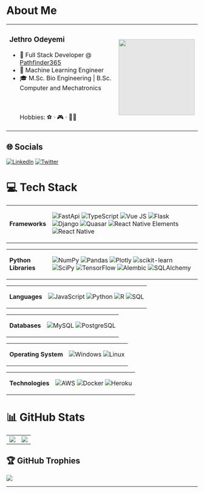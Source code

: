 # About Me

<table>
<tr>
<td>
<h3>Jethro Odeyemi</h3>
<ul>
<li> 🧬 Full Stack Developer @ <a href="https://pathfinder365.com">Pathfinder365</a> </li>
<li> 🌾 Machine Learning Engineer </li>
<li> 🎓 M.Sc. Bio Engineering | B.Sc. Computer and Mechatronics</li>
</uk>

<br><br>Hobbies: ⚽ · 🎮 · 🧑‍💻
</td>
<td>
<img style="display: block;-webkit-user-select: none;margin: auto;background-color: hsl(0, 0%, 90%);transition: background-color 300ms;" width="200" src="https://lh3.googleusercontent.com/pw/AIL4fc-fClqIaniAPqJQHbniXc0k_Jv2CIhUN1zHhAWntTNDHndzn3otdRmbh2Qn9S9jGgI9bAvc8ShvZGLUKa7c-g4lqvmB-CjlV4_PvbOwBeEMcxW-SiIsnnbnxg0K5vXg5rqyf8SkznLxupw4EhwGWfpl0K1tMdL8KjaQDHysfntp6DdUJzzlweaL2doQjh2kR2egk3DoWO6zzK2zyE2otmANOSJLKjH5K54LT5A1B9VOUTVHgEe8bgOzceEZj_I1oPvO4QJM_r6fV1lNlaTlei_WUL1yjxIDqXVH47GduiAM6YVPFdDMxxdcsoFHM7tq1o36WG2cNceP6D_2jTs33hKzjcoWXZOvQkCHKgq8OdcHQ3K6VE7qza9fohfsH4iRTwBOOI9Ztnjdum5za-19ZKw9IWp3XTzq15pslyRNLOPxMRrIx2cruDRWnOtczbt8Dg3H8pHOjUQpczHsuxnkHryC_lN7m6d01iayoVs9nZUhHFBzumS6wnbEe9tXkHThnmVQScGmqnDTNrLC830CixYZOUHslU4cYzIyQbqXUtI0gtXUYmScwtjDtsRcb19cOEKw1Ice5X6SFPuhOUHDkg_-YzAkZEafuHgfrDSI_LdnZNX3SpKGyXumXyzApPXfVMEOVfich18VrXbHAS1pcLIyD7Wr6YZIPwKVbxchB3Wnp-DmSl_RfCQ5K082UtlVKDbHlUd-hGcsL2BRI0Re-Dyt01e_zu3vYKHLpL1QlfstvjkFQhW7TxlRvqPYH-p-djEgu5kGaFQLrIdFP6fMIm5kWax4bxAcje_1PZaEIkwvdVPiCQh5k2Kv1V18aYIVAI4YmLuBNefghRXvy6mYo3u58nkeDO9W4a-FJr1QsQWzMbqkLpKp1MyTvfA_WG712r9zx-QGWgKCTEp8nfzdScshJxbLJHrit7AFBZClPfWiWc7KQsyb5eXGOUWTa400emklKWOt6GdAwKG7yu_iIHYkazBrSVgxeMIJrByY-CMK-3-ZKOrk7xnz2aqiM7Ctis113QX_78rmC-byD2FN-kS5Gg=w534-h519-no?authuser=0">
</td>
</tr>
</table>


## 🌐 Socials
[![LinkedIn](https://img.shields.io/badge/LinkedIn-%230077B5.svg?logo=linkedin&logoColor=white)](https://linkedin.com/in/jethroodeyemi) [![Twitter](https://img.shields.io/badge/Twitter-%231DA1F2.svg?logo=Twitter&logoColor=white)](https://twitter.com/jethroodeyemi)

# 💻 Tech Stack


<table>
<tr>
<td><strong>Frameworks</td>
</td>
<td>

![FastApi](https://img.shields.io/badge/fastapi-%23007ACC.svg?style=for-the-badge&logo=fastapi&logoColor=white)
![TypeScript](https://img.shields.io/badge/typescript-%23007ACC.svg?style=for-the-badge&logo=typescript&logoColor=white)
![Vue JS](https://img.shields.io/badge/vue.js-%2335495e.svg?style=for-the-badge&logo=vue.js&logoColor=%234FC08D)
![Flask](https://img.shields.io/badge/flask-%23000.svg?style=for-the-badge&logo=flask&logoColor=white)
![Django](https://img.shields.io/badge/django-%23092E20.svg?style=for-the-badge&logo=django&logoColor=white)
![Quasar](https://img.shields.io/badge/quasar-%23162D40.svg?style=for-the-badge&logo=quasar&logoColor=%23ECEFF1)
![React Native Elements](https://img.shields.io/badge/react_native_elements-%23561DAB.svg?style=for-the-badge&logo=react&logoColor=white)
![React Native](https://img.shields.io/badge/react_native-%2320232a.svg?style=for-the-badge&logo=react&logoColor=%2361DAFB)

</td>
</tr>
</table>

<table>
<tr>
<td><strong>Python Libraries</td>
</td>
<td>

![NumPy](https://img.shields.io/badge/numpy-%23013243.svg?style=for-the-badge&logo=numpy&logoColor=white)
![Pandas](https://img.shields.io/badge/pandas-%23150458.svg?style=for-the-badge&logo=pandas&logoColor=white)
![Plotly](https://img.shields.io/badge/plotly-%233F4F75.svg?style=for-the-badge&logo=plotly&logoColor=white)
![scikit-learn](https://img.shields.io/badge/scikit--learn-%23F7931E.svg?style=for-the-badge&logo=scikit-learn&logoColor=white)
![SciPy](https://img.shields.io/badge/SciPy-%230C55A5.svg?style=for-the-badge&logo=scipy&logoColor=white)
![TensorFlow](https://img.shields.io/badge/TensorFlow-%23FF6F00.svg?style=for-the-badge&logo=TensorFlow&logoColor=white)
![Alembic](https://img.shields.io/badge/alembic-%2307405e.svg?style=for-the-badge&logo=alembic&logoColor=white)
![SQLAlchemy](https://img.shields.io/badge/sqlalchemy-%23121011.svg?style=for-the-badge&logo=sqlalchemy&logoColor=white)

</td>
</tr>
</table>

<table>
<tr>
<td><strong>Languages</td>
</td>
<td>

![JavaScript](https://img.shields.io/badge/javascript-%23323330.svg?style=for-the-badge&logo=javascript&logoColor=%23F7DF1E)
![Python](https://img.shields.io/badge/python-3670A0?style=for-the-badge&logo=python&logoColor=ffdd54)
![R](https://img.shields.io/badge/r-%23276DC3.svg?style=for-the-badge&logo=r&logoColor=white)
![SQL](https://img.shields.io/badge/sql-%2300f.svg?style=for-the-badge&logo=sql&logoColor=white)

</td>
</tr>
</table>

<table>
<tr>
<td><strong>Databases</td>
</td>
<td>

![MySQL](https://img.shields.io/badge/mysql-%2300f.svg?style=for-the-badge&logo=mysql&logoColor=white)
![PostgreSQL](https://img.shields.io/badge/postgresql-%23316192.svg?style=for-the-badge&logo=postgresql&logoColor=white)

</td>
</tr>
</table>

<table>
<tr>
<td><strong>Operating System</td>
</td>
<td>

![Windows](https://img.shields.io/badge/windows-%230078D6.svg?style=for-the-badge&logo=windows&logoColor=white)
![Linux](https://img.shields.io/badge/linux-FCC624?style=for-the-badge&logo=linux&logoColor=black)

</td>
</tr>
</table>

<table>
<tr>
<td><strong>Technologies</td>
</td>
<td>

![AWS](https://img.shields.io/badge/AWS-%23FF9900.svg?style=for-the-badge&logo=amazon-aws&logoColor=white)
![Docker](https://img.shields.io/badge/docker-%230db7ed.svg?style=for-the-badge&logo=docker&logoColor=white)
![Heroku](https://img.shields.io/badge/heroku-%23430098.svg?style=for-the-badge&logo=heroku&logoColor=white)

</td>
</tr>
</table>


# 📊 GitHub Stats

<table>
  <tr>
    <td>
    <img src="https://github-readme-stats.vercel.app/api/top-langs/?username=semtu&layout=compact&langs_count=10" />
    </td>
    <td>
    <img src="https://github-readme-stats.vercel.app/api?username=semtu&show_icons=true&show_icons=true)](https://github.com/anuraghazra/github-readme-stats" />
    </td>
  </tr>
</table>

## 🏆 GitHub Trophies
![](https://github-profile-trophy.vercel.app/?username=semtu&theme=apprentice&no-frame=false&no-bg=true&margin-w=4)

---
